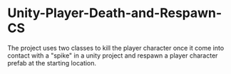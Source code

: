 # Unity-Player-Death-and-Respawn-CS
The project uses two classes to kill the player character once it come into contact with a "spike" in a unity project and respawn a player character prefab at the starting location.
